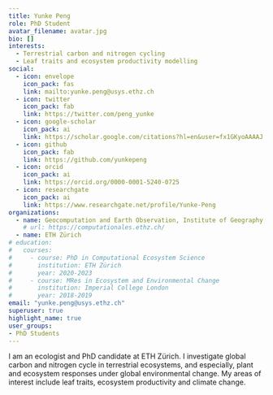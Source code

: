 ```yaml
---
title: Yunke Peng
role: PhD Student
avatar_filename: avatar.jpg
bio: []
interests:
  - Terrestrial carbon and nitrogen cycling
  - Leaf traits and ecosystem productivity modelling
social:
  - icon: envelope
    icon_pack: fas
    link: mailto:yunke.peng@usys.ethz.ch
  - icon: twitter
    icon_pack: fab
    link: https://twitter.com/peng_yunke
  - icon: google-scholar
    icon_pack: ai
    link: https://scholar.google.com/citations?hl=en&user=fx1GKyoAAAAJ
  - icon: github
    icon_pack: fab
    link: https://github.com/yunkepeng
  - icon: orcid
    icon_pack: ai
    link: https://orcid.org/0000-0001-5240-0725
  - icon: researchgate
    icon_pack: ai
    link: https://www.researchgate.net/profile/Yunke-Peng
organizations:
  - name: Geocomputation and Earth Observation, Institute of Geography, University of Bern
    # url: https://computationales.ethz.ch/
  - name: ETH Zürich
# education:
#   courses:
#     - course: PhD in Computational Ecosystem Science
#       institution: ETH Zürich 
#       year: 2020-2023
#     - course: MRes in Ecosystem and Environmental Change
#       institution: Imperial College London
#       year: 2018-2019
email: "yunke.peng@usys.ethz.ch"
superuser: true
highlight_name: true
user_groups:
- PhD Students
---
```


I am an ecologist and PhD candidate at ETH Zürich. I investigate global carbon and nitrogen cycle in terrestrial ecosystems, and especially, plant and ecosystem responses under global environmental change. My areas of interest include leaf traits, ecosystem productivity and climate change.



<!-- {{< icon name="download" pack="fas" >}} Download my {{< staticref "files/cv.pdf" "newtab" >}}CV{{< /staticref >}}. -->
